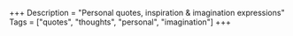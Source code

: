 +++
Description = "Personal quotes, inspiration & imagination expressions"
Tags = ["quotes", "thoughts", "personal", "imagination"]
+++
